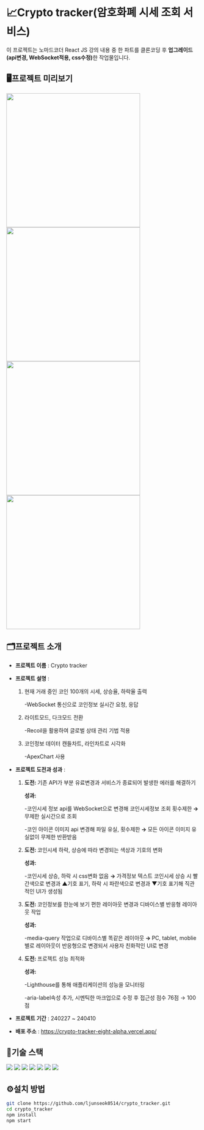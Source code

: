# 📈Crypto tracker(암호화폐 시세 조회 서비스)

이 프로젝트는 노마드코더 React JS 강의 내용 중 한 파트를 클론코딩 후 <strong>업그레이드(api변경, WebSocket적용, css수정)</strong>한 작업물입니다.

## 🖥프로젝트 미리보기
<img style="height: 350px;" src="https://github.com/ljunseok0514/crypto_tracker/assets/73566234/f03f26ac-3f6f-4d1c-b9cc-459d59860cc9">
<img style="height: 350px;"  src="https://github.com/ljunseok0514/crypto_tracker/assets/73566234/f5e2ac0e-2cb0-463c-b2b6-19ce522680f4">
<img style="height: 350px;"  src="https://github.com/ljunseok0514/crypto_tracker/assets/73566234/b39d9552-5f10-4835-9353-f4d2f1cf5927">
<img style="height: 350px;" src="https://github.com/ljunseok0514/crypto_tracker/assets/73566234/72c03bd6-9cb2-4cbb-9463-9c8e8ea8e6af">

## 🗂프로젝트 소개

- **프로젝트 이름** : Crypto tracker
- **프로젝트 설명** :
  <ol>
    <li>
      <p>현재 거래 중인 코인 100개의 시세, 상승율, 하락율 출력
      </p>
      <p>-WebSocket 통신으로 코인정보 실시간 요청, 응답</p>
    </li>
    <li>
    <p>라이트모드, 다크모드 전환
      </p>
      <p>-Recoil을 활용하여 글로벌 상태 관리 기법 적용
      </p>
    </li>
    <li>
    <p>코인정보 데이터 캔들차트, 라인차트로 시각화
      </p>
      <p>-ApexChart 사용
      </p>
    </li>
  </ol>

- **프로젝트 도전과 성과** :
  <ol>
    <li>
      <p><strong>도전: </strong>기존 API가 부분 유료변경과 서비스가 종료되어 발생한 에러를 해결하기</p>
      <p><strong>성과: </strong></p>
      <p>-코인시세 정보 api를 WebSocket으로 변경해 코인시세정보 조회 횟수제한<strong> → </strong>무제한 실시간으로 조회</p>
      <p>-코인 아이콘 이미지 api 변경해 파일 유실, 횟수제한<strong> → </strong>모든 아이콘 이미지 유실없이 무제한 반환받음</p>
    </li>
    <li>
      <p><strong>도전: </strong>코인시세 하락, 상승에 따라 변경되는 색상과 기호의 변화</p>
      <p><strong>성과: </strong></p>
      <p>-코인시세 상승, 하락 시 css변화 없음 <strong> → </strong>가격정보 텍스트 코인시세 상승 시 빨간색으로 변경과 ▲기호 표기, 하락 시 파란색으로 변경과 ▼기호 표기해 직관적인 UI가 생성됨</p>
      </li>
    <li>
      <p><strong>도전: </strong>코인정보를 한눈에 보기 편한 레이아웃 변경과 디바이스별 반응형 레이아웃 작업</p>
      <p><strong>성과: </strong></p>
      <p>-media-query 작업으로 디바이스별 똑같은 레이아웃<strong> → </strong> PC, tablet, moblie 별로 레이아웃이 반응형으로 변경되서 사용자 친화적인 UI로 변경</p>
      </li>
    <li>
      <p><strong>도전: </strong>프로젝트 성능 최적화</p>
      <p><strong>성과: </strong></p>
      <p>-Lighthouse를 통해 애플리케이션의 성능을 모니터링</p>
      <p>-aria-label속성 추가, 시멘틱한 마크업으로 수정 후 접근성 점수 76점  → 100점</p>
      </li>
  </ol>
- **프로젝트 기간** : 240227 ~ 240410
- **배포 주소** : https://crypto-tracker-eight-alpha.vercel.app/

## 📝기술 스택

<span><img src="https://img.shields.io/badge/react-61DAFB?style=flat-square&logo=react&logoColor=white"/></span>
<span><img src="https://img.shields.io/badge/recoil-3578E5?style=flat-square&logo=recoil&logoColor=white"/></span>
<span><img src="https://img.shields.io/badge/typescript-3178C6?style=flat-square&logo=typescript&logoColor=white"/></span>
<span><img src="https://img.shields.io/badge/styledcomponents-DB7093?style=flat-square&logo=styledcomponents&logoColor=black"/></span>
<span><img src="https://img.shields.io/badge/javascript-F7DF1E?style=flat-square&logo=javascript&logoColor=black"/></span>
<span><img src="https://img.shields.io/badge/html5-E34F26?style=flat-square&logo=html5&logoColor=white"/></span>
<span><img src="https://img.shields.io/badge/css3-1572B6?style=flat-square&logo=css3&logoColor=white"/></span>

## ⚙️설치 방법

```bash
git clone https://github.com/ljunseok0514/crypto_tracker.git
cd crypto_tracker
npm install
npm start
```
